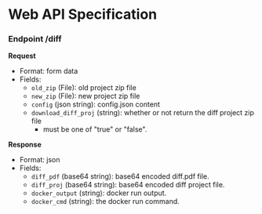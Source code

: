 # Web API Specification

### Endpoint /diff

**Request**

- Format: form data
- Fields:
  - `old_zip` (File): old project zip file
  - `new_zip` (File): new project zip file
  - `config` (json string): config.json content
  - `download_diff_proj` (string): whether or not return the diff project zip file
    - must be one of "true" or "false".

**Response**

- Format: json
- Fields:
  - `diff_pdf` (base64 string): base64 encoded diff.pdf file.
  - `diff_proj` (base64 string): base64 encoded diff project file.
  - `docker_output` (string): docker run output.
  - `docker_cmd` (string): the docker run command.
